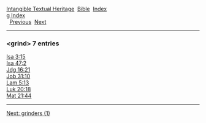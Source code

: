 [Intangible Textual Heritage](../../index)  [Bible](../index) 
[Index](index)   
[g Index](_g_)  
  [Previous](c04950)  [Next](c04952) 

------------------------------------------------------------------------

### &lt;grind&gt; 7 entries

[Isa 3:15](../kjv/isa003.htm#015)  
[Isa 47:2](../kjv/isa047.htm#002)  
[Jdg 16:21](../kjv/jdg016.htm#021)  
[Job 31:10](../kjv/job031.htm#010)  
[Lam 5:13](../kjv/lam005.htm#013)  
[Luk 20:18](../kjv/luk020.htm#018)  
[Mat 21:44](../kjv/mat021.htm#044)  

------------------------------------------------------------------------

[Next: grinders (1)](c04952)
